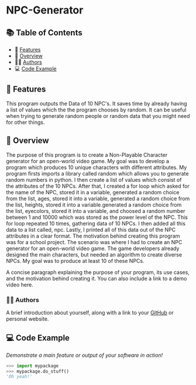 # NPC-Generator

## 📚 Table of Contents

- 🌟 [Features](#-features)
- 📜 [Overview](#-overview)
- 👨‍💻 [Authors](#-authors)
- 💻 [Code Example](#-code-example)

## 🌟 Features

This program outputs the Data of 10 NPC's. It saves time by already having a list of values
which the the program chooses by random. It can be useful when trying to generate
random people or random data that you might need for other things.

## 📜 Overview

The purpose of this program is to create a Non-Playable Character generator for an open-world video game.
My goal was to develop a program which produces 10 unique characters with different attributes. My 
program firsts imports a library called random which allows you to generate random numbers in python.
I then create a list of values which consist of the attributes of the 10 NPCs. After that, I created
a for loop which asked for the name of the NPC, stored it in a variable, generated a random choice
from the list, ages, stored it into a variable, generated a random choice from the list, heights, 
stored it into a variable.generated a random choice from the list, eyecolors, stored it into a variable,
and choosed a random number between 1 and 10000 which was stored as the power level of the NPC. This for
loop repeated 10 times, gathering data of 10 NPCs. I then added all this data to a list called, npc. Lastly,
I printed all of this data out of the NPC attributes in a clear format. The motivation behind creating this
program was for a school project. The scenario was where I had to create an NPC generator for an open-world
video game. The game developers already designed the main characters, but needed an algorithm to create
diverse NPCs. My goal was to produce at least 10 of these NPCs.

A concise paragraph explaining the purpose of your program, its use cases, and the motivation behind creating it. 
You can also include a link to a demo video here.

### 👨‍💻 Authors

A brief introduction about yourself, along with a link to your [GitHub](https://github.com) or personal website.

## 💻 Code Example

*Demonstrate a main feature or output of your software in action!*

```python
>>> import mypackage
>>> mypackage.do_stuff()
'Oh yeah!'
```
